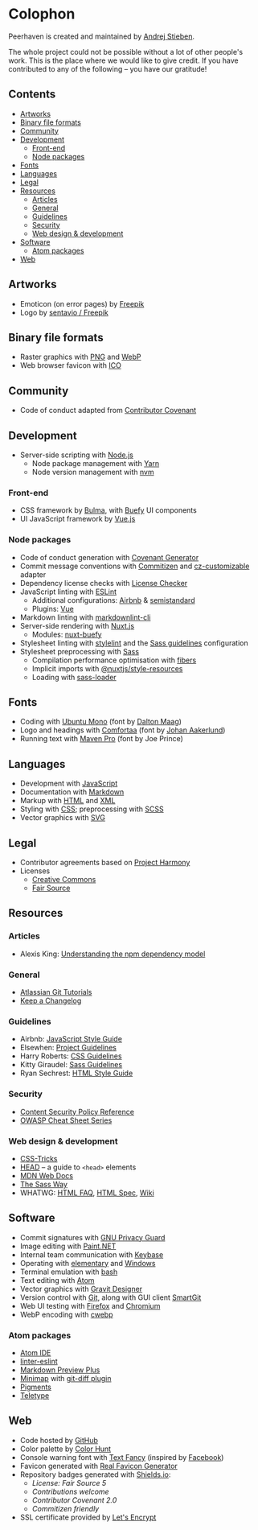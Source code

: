 # Colophon

Peerhaven is created and maintained by [Andrej Stieben](https://github.com/stieben).

The whole project could not be possible without a lot of other people's work.
This is the place where we would like to give credit.
If you have contributed to any of the following – you have our gratitude!

## Contents

- [Artworks](#artworks)
- [Binary file formats](#binary-file-formats)
- [Community](#community)
- [Development](#development)
  + [Front-end](#front-end)
  + [Node packages](#node-packages)
- [Fonts](#fonts)
- [Languages](#languages)
- [Legal](#legal)
- [Resources](#resources)
  + [Articles](#articles)
  + [General](#general)
  + [Guidelines](#guidelines)
  + [Security](#security)
  + [Web design & development](#web-design-development)
- [Software](#software)
  + [Atom packages](#atom-packages)
- [Web](#web)

## Artworks

- Emoticon (on error pages) by [Freepik](https://www.freepik.com/free-vector/funny-round-smileys-pack_833320.htm)
- Logo by [sentavio / Freepik](https://www.freepik.com/free-vector/heart-logo_7057469.htm)

## Binary file formats

- Raster graphics with [PNG](https://en.wikipedia.org/wiki/Portable_Network_Graphics) and [WebP](https://en.wikipedia.org/wiki/WebP)
- Web browser favicon with [ICO](https://en.wikipedia.org/wiki/ICO_%28file_format%29)

## Community

- Code of conduct adapted from [Contributor Covenant](https://www.contributor-covenant.org/)

## Development

- Server-side scripting with [Node.js](https://nodejs.org/en/)
  + Node package management with [Yarn](https://classic.yarnpkg.com/en/)
  + Node version management with [nvm](https://github.com/nvm-sh/nvm)

### Front-end

- CSS framework by [Bulma](https://bulma.io/), with [Buefy](https://buefy.github.io/) UI components
- UI JavaScript framework by [Vue.js](https://vuejs.org/)

### Node packages

- Code of conduct generation with [Covenant Generator](https://github.com/simonv3/covenant-generator)
- Commit message conventions with [Commitizen](http://commitizen.github.io/cz-cli/) and [cz-customizable](https://github.com/leonardoanalista/cz-customizable) adapter
- Dependency license checks with [License Checker](https://github.com/davglass/license-checker)
- JavaScript linting with [ESLint](https://eslint.org/)
  + Additional configurations: [Airbnb](https://www.npmjs.com/package/eslint-config-airbnb-base) & [semistandard](https://github.com/standard/semistandard)
  + Plugins: [Vue](https://eslint.vuejs.org/)
- Markdown linting with [markdownlint-cli](https://github.com/igorshubovych/markdownlint-cli)
- Server-side rendering with [Nuxt.js](https://nuxtjs.org/)
  + Modules: [nuxt-buefy](https://github.com/buefy/nuxt-buefy)
- Stylesheet linting with [stylelint](https://stylelint.io/) and the [Sass guidelines](https://github.com/bjankord/stylelint-config-sass-guidelines) configuration
- Stylesheet preprocessing with [Sass](https://www.npmjs.com/package/sass)
  + Compilation performance optimisation with [fibers](https://github.com/laverdet/node-fibers)
  + Implicit imports with [@nuxtjs/style-resources](https://github.com/nuxt-community/style-resources-module)
  + Loading with [sass-loader](https://www.npmjs.com/package/sass-loader)

## Fonts

- Coding with [Ubuntu Mono](https://fonts.google.com/specimen/Ubuntu+Mono) (font by [Dalton Maag](http://www.daltonmaag.com/))
- Logo and headings with [Comfortaa](https://fonts.google.com/specimen/Comfortaa) (font by [Johan Aakerlund](https://aajohan.deviantart.com/))
- Running text with [Maven Pro](https://fonts.google.com/specimen/Maven+Pro) (font by Joe Prince)

## Languages

- Development with [JavaScript](https://en.wikipedia.org/wiki/JavaScript)
- Documentation with [Markdown](https://daringfireball.net/projects/markdown/)
- Markup with [HTML](https://en.wikipedia.org/wiki/HTML) and [XML](https://en.wikipedia.org/wiki/XML)
- Styling with [CSS](https://en.wikipedia.org/wiki/Cascading_Style_Sheets); preprocessing with [SCSS](https://sass-lang.com/)
- Vector graphics with [SVG](https://en.wikipedia.org/wiki/Scalable_Vector_Graphics)

## Legal

- Contributor agreements based on [Project Harmony](http://www.harmonyagreements.org/)
- Licenses
  + [Creative Commons](https://creativecommons.org/)
  + [Fair Source](https://fair.io/)

## Resources

### Articles

- Alexis King: [Understanding the npm dependency model](https://lexi-lambda.github.io/blog/2016/08/24/understanding-the-npm-dependency-model/)

### General

- [Atlassian Git Tutorials](https://www.atlassian.com/git/tutorials)
- [Keep a Changelog](https://keepachangelog.com/en/1.0.0/)

### Guidelines

- Airbnb: [JavaScript Style Guide](https://github.com/airbnb/javascript)
- Elsewhen: [Project Guidelines](https://github.com/elsewhencode/project-guidelines)
- Harry Roberts: [CSS Guidelines](https://cssguidelin.es/)
- Kitty Giraudel: [Sass Guidelines](https://sass-guidelin.es/)
- Ryan Sechrest: [HTML Style Guide](https://gist.github.com/ryansechrest/8693303)

### Security

- [Content Security Policy Reference](https://content-security-policy.com/)
- [OWASP Cheat Sheet Series](https://cheatsheetseries.owasp.org/)

### Web design & development

- [CSS-Tricks](https://css-tricks.com/)
- [HEAD](https://htmlhead.dev/) – a guide to `<head>` elements
- [MDN Web Docs](https://mdn.dev/)
- [The Sass Way](http://thesassway.com/)
- WHATWG:
  [HTML FAQ](https://github.com/whatwg/html/blob/master/FAQ.md), [HTML Spec](https://html.spec.whatwg.org/multipage/), [Wiki](https://wiki.whatwg.org/)

## Software

- Commit signatures with [GNU Privacy Guard](https://gnupg.org/)
- Image editing with [Paint.NET](https://www.getpaint.net/)
- Internal team communication with [Keybase](https://keybase.io/)
- Operating with [elementary](https://elementary.io/) and [Windows](https://www.microsoft.com/en-us/windows)
- Terminal emulation with [bash](https://www.gnu.org/software/bash/)
- Text editing with [Atom](https://flight-manual.atom.io/getting-started/sections/why-atom/)
- Vector graphics with [Gravit Designer](https://www.designer.io/)
- Version control with [Git](https://git-scm.com/), along with GUI client [SmartGit](https://www.syntevo.com/smartgit/)
- Web UI testing with [Firefox](https://www.mozilla.org/en-US/firefox/) and [Chromium](https://www.chromium.org/Home)
- WebP encoding with [cwebp](https://developers.google.com/speed/webp/docs/cwebp)

### Atom packages

- [Atom IDE](https://ide.atom.io/)
- [linter-eslint](https://atom.io/packages/linter-eslint)
- [Markdown Preview Plus](https://atom.io/packages/markdown-preview-plus)
- [Minimap](https://atom.io/packages/minimap) with [git-diff plugin](https://atom.io/packages/minimap-git-diff)
- [Pigments](https://atom.io/packages/pigments)
- [Teletype](https://teletype.atom.io/)

## Web

- Code hosted by [GitHub](https://github.com/peerhaven/)
- Color palette by [Color Hunt](http://colorhunt.co/c/65068)
- Console warning font with [Text Fancy](https://textfancy.com/) (inspired by [Facebook](https://www.facebook.com/))
- Favicon generated with [Real Favicon Generator](https://realfavicongenerator.net/)
- Repository badges generated with [Shields.io](http://shields.io/):
  + _License: Fair Source 5_
  + _Contributions welcome_
  + _Contributor Covenant 2.0_
  + _Commitizen friendly_
- SSL certificate provided by [Let's Encrypt](https://letsencrypt.org/)
